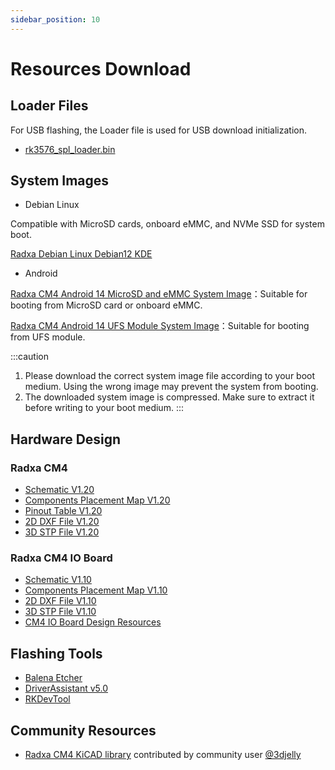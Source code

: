 ```yaml
---
sidebar_position: 10
---
```


# Resources Download

## Loader Files

For USB flashing, the Loader file is used for USB download initialization.

- [rk3576_spl_loader.bin](https://dl.radxa.com/rock4/4d/images/rk3576_spl_loader.bin)

## System Images

- Debian Linux

Compatible with MicroSD cards, onboard eMMC, and NVMe SSD for system boot.

[Radxa Debian Linux Debian12 KDE](https://github.com/radxa-build/radxa-rk3576/releases/download/rsdk-b3/radxa-rk3576_bookworm_kde_b3.output_512.img.xz)

- Android

[Radxa CM4 Android 14 MicroSD and eMMC System Image](https://github.com/radxa/manifests/releases/download/radxa-cm4-android14-20250829/Radxa-cm4-android14-rkr6-sd_emmc-20250903-gpt.zip)：Suitable for booting from MicroSD card or onboard eMMC.

[Radxa CM4 Android 14 UFS Module System Image](https://github.com/radxa/manifests/releases/download/radxa-cm4-android14-20250829/Radxa_cm4_android14_rkr6_ufs_20250829-update.zip)：Suitable for booting from UFS module.

:::caution

1. Please download the correct system image file according to your boot medium. Using the wrong image may prevent the system from booting.
2. The downloaded system image is compressed. Make sure to extract it before writing to your boot medium.
   :::

## Hardware Design

### Radxa CM4

- [Schematic V1.20](https://dl.radxa.com/cm4/docs/hw/radxa_cm4_schematic_v1.20.pdf)
- [Components Placement Map V1.20](https://dl.radxa.com/cm4/docs/hw/radxa_cm4_components_placement_map_v1.20.pdf)
- [Pinout Table V1.20](https://dl.radxa.com/cm4/docs/hw/radxa_cm4_pinout_v1.20.xlsx)
- [2D DXF File V1.20](https://dl.radxa.com/cm4/docs/hw/radxa_cm4_2d_dxf_v1.20.zip)
- [3D STP File V1.20](https://dl.radxa.com/cm4/docs/hw/radxa_cm4_3d_stp_v1.20.zip)

### Radxa CM4 IO Board

- [Schematic V1.10](https://dl.radxa.com/cm4/cm4-io-board/docs/hw/radxa_cm4_io_schematic_v1.10.pdf)
- [Components Placement Map V1.10](https://dl.radxa.com/cm4/cm4-io-board/docs/hw/radxa_cm4_io_components_placement_map_v1.10.pdf)
- [2D DXF File V1.10](https://dl.radxa.com/cm4/cm4-io-board/docs/hw/radxa_cm4_io_2d_dxf_v1.10.zip)
- [3D STP File V1.10](https://dl.radxa.com/cm4/cm4-io-board/docs/hw/radxa_cm4_io_3d_stp_v1.10.zip)
- [CM4 IO Board Design Resources](https://github.com/radxa/radxa-cm-projects/tree/main/cm4/radxa-cm4-io-board)

## Flashing Tools

- [Balena Etcher](https://etcher.balena.io/)
- [DriverAssistant v5.0](https://dl.radxa.com/tools/windows/DriverAssitant_v5.0.zip)
- [RKDevTool](https://dl.radxa.com/tools/windows/RKDevTool_Release_v2.96-20221121.rar)

## Community Resources

- [Radxa CM4 KiCAD library](https://github.com/swdee/radxa-cm4-kicad) contributed by community user [@3djelly](https://forum.radxa.com/u/3djelly)
